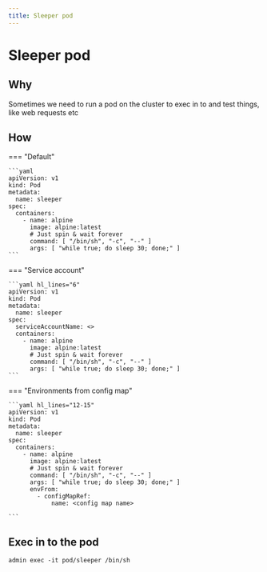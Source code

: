 ```yaml
---
title: Sleeper pod
---
```


# Sleeper pod

## Why

Sometimes we need to run a pod on the cluster to exec in to and test things, like web requests etc

## How

=== "Default"

    ```yaml
    apiVersion: v1
    kind: Pod
    metadata:
      name: sleeper
    spec:
      containers:
        - name: alpine
          image: alpine:latest
          # Just spin & wait forever
          command: [ "/bin/sh", "-c", "--" ]
          args: [ "while true; do sleep 30; done;" ]
    ```

=== "Service account"

    ```yaml hl_lines="6"
    apiVersion: v1
    kind: Pod
    metadata:
      name: sleeper
    spec:
      serviceAccountName: <>
      containers:
        - name: alpine
          image: alpine:latest
          # Just spin & wait forever
          command: [ "/bin/sh", "-c", "--" ]
          args: [ "while true; do sleep 30; done;" ]
    ```

=== "Environments from config map"

    ```yaml hl_lines="12-15"
    apiVersion: v1
    kind: Pod
    metadata:
      name: sleeper
    spec:
      containers:
        - name: alpine
          image: alpine:latest
          # Just spin & wait forever
          command: [ "/bin/sh", "-c", "--" ]
          args: [ "while true; do sleep 30; done;" ]
          envFrom:
            - configMapRef:
                name: <config map name>
    
    ```

## Exec in to the pod

```shell
admin exec -it pod/sleeper /bin/sh
```


<!-- @todo:

Create a file that houses this, and you can curl it and use envsubst

-->
